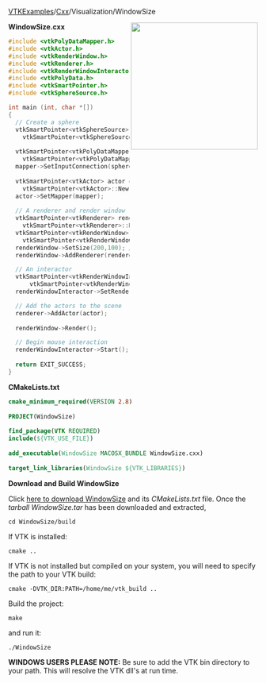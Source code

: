 [VTKExamples](/index/)/[Cxx](/Cxx)/Visualization/WindowSize

<img align="right" src="https://github.com/lorensen/VTKExamples/blob/gh-pages/Testing/Baseline/Visualization/TestWindowSize.png?raw=true" width="256" />

**WindowSize.cxx**
```c++
#include <vtkPolyDataMapper.h>
#include <vtkActor.h>
#include <vtkRenderWindow.h>
#include <vtkRenderer.h>
#include <vtkRenderWindowInteractor.h>
#include <vtkPolyData.h>
#include <vtkSmartPointer.h>
#include <vtkSphereSource.h>

int main (int, char *[])
{
  // Create a sphere
  vtkSmartPointer<vtkSphereSource> sphereSource = 
    vtkSmartPointer<vtkSphereSource>::New();
    
  vtkSmartPointer<vtkPolyDataMapper> mapper = 
    vtkSmartPointer<vtkPolyDataMapper>::New();
  mapper->SetInputConnection(sphereSource->GetOutputPort());
  
  vtkSmartPointer<vtkActor> actor = 
    vtkSmartPointer<vtkActor>::New();
  actor->SetMapper(mapper);
  
  // A renderer and render window
  vtkSmartPointer<vtkRenderer> renderer = 
    vtkSmartPointer<vtkRenderer>::New();
  vtkSmartPointer<vtkRenderWindow> renderWindow = 
    vtkSmartPointer<vtkRenderWindow>::New();
  renderWindow->SetSize(200,100); //(width, height)
  renderWindow->AddRenderer(renderer);

  // An interactor
  vtkSmartPointer<vtkRenderWindowInteractor> renderWindowInteractor = 
      vtkSmartPointer<vtkRenderWindowInteractor>::New();
  renderWindowInteractor->SetRenderWindow(renderWindow);

  // Add the actors to the scene
  renderer->AddActor(actor);
  
  renderWindow->Render();

  // Begin mouse interaction
  renderWindowInteractor->Start();
  
  return EXIT_SUCCESS;
}
```
**CMakeLists.txt**
```cmake
cmake_minimum_required(VERSION 2.8)
 
PROJECT(WindowSize)
 
find_package(VTK REQUIRED)
include(${VTK_USE_FILE})
 
add_executable(WindowSize MACOSX_BUNDLE WindowSize.cxx)
 
target_link_libraries(WindowSize ${VTK_LIBRARIES})
```

**Download and Build WindowSize**

Click [here to download WindowSize](https://github.com/lorensen/VTKWikiExamplesTarballs/raw/master/WindowSize.tar) and its *CMakeLists.txt* file.
Once the *tarball WindowSize.tar* has been downloaded and extracted,
```
cd WindowSize/build 
```
If VTK is installed:
```
cmake ..
```
If VTK is not installed but compiled on your system, you will need to specify the path to your VTK build:
```
cmake -DVTK_DIR:PATH=/home/me/vtk_build ..
```
Build the project:
```
make
```
and run it:
```
./WindowSize
```
**WINDOWS USERS PLEASE NOTE:** Be sure to add the VTK bin directory to your path. This will resolve the VTK dll's at run time.

